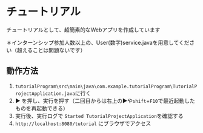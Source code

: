 # チュートリアル
チュートリアルとして、超簡素的なWebアプリを作成しています

＊インターンシップ参加人数以上の、User(数字)service.javaを用意してください（超えることは問題ないです）

## 動作方法
1. `tutorialProgram\src\main\java\com.example.tutorialProgram\TutorialProjectApplication.java`に行く
2. ▶ を押し、実行を押す（二回目からは右上の▶や`shift`+`F10`で最近起動したものを再起動できる）
3. 実行後、実行ログで `Started TutorialProjectApplication`を確認する
4. `http://localhost:8080/tutorial` にブラウザでアクセス